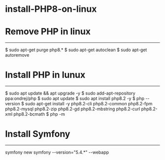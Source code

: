 # install-PHP8-on-linux


# Remove PHP in linux
-----------------

$ sudo apt-get purge php8.*
$ sudo apt-get autoclean
$ sudo apt-get autoremove

# Install PHP in lunux
-----------

$ sudo apt update && apt upgrade -y
$ sudo add-apt-repository ppa:ondrej/php
$ sudo apt update
$ sudo apt install php8.2 -y
$ php --version
$ sudo apt-get install -y php8.2-cli php8.2-common php8.2-fpm php8.2-mysql php8.2-zip php8.2-gd php8.2-mbstring php8.2-curl php8.2-xml php8.2-bcmath
$ php -m


# Install Symfony
------------------

symfony new symfony --version="5.4.*" --webapp
